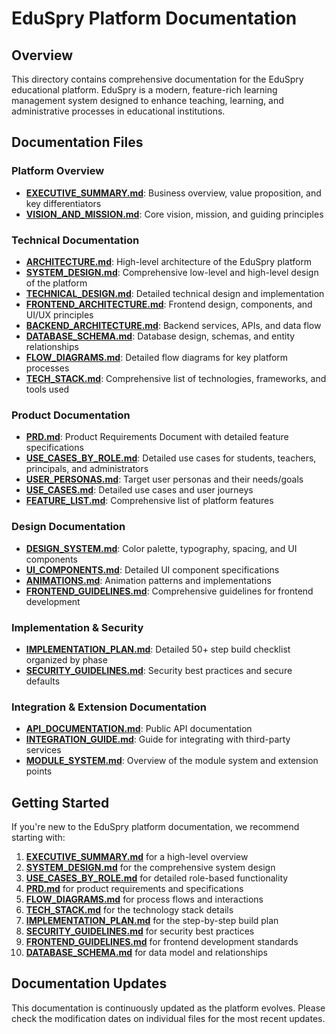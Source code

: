 # EduSpry Platform Documentation

## Overview

This directory contains comprehensive documentation for the EduSpry educational platform. EduSpry is a modern, feature-rich learning management system designed to enhance teaching, learning, and administrative processes in educational institutions.

## Documentation Files

### Platform Overview

- [**EXECUTIVE_SUMMARY.md**](./EXECUTIVE_SUMMARY.md): Business overview, value proposition, and key differentiators
- [**VISION_AND_MISSION.md**](./VISION_AND_MISSION.md): Core vision, mission, and guiding principles

### Technical Documentation

- [**ARCHITECTURE.md**](./ARCHITECTURE.md): High-level architecture of the EduSpry platform
- [**SYSTEM_DESIGN.md**](./SYSTEM_DESIGN.md): Comprehensive low-level and high-level design of the platform
- [**TECHNICAL_DESIGN.md**](./TECHNICAL_DESIGN.md): Detailed technical design and implementation
- [**FRONTEND_ARCHITECTURE.md**](./FRONTEND_ARCHITECTURE.md): Frontend design, components, and UI/UX principles
- [**BACKEND_ARCHITECTURE.md**](./BACKEND_ARCHITECTURE.md): Backend services, APIs, and data flow
- [**DATABASE_SCHEMA.md**](./DATABASE_SCHEMA.md): Database design, schemas, and entity relationships
- [**FLOW_DIAGRAMS.md**](./FLOW_DIAGRAMS.md): Detailed flow diagrams for key platform processes
- [**TECH_STACK.md**](./TECH_STACK.md): Comprehensive list of technologies, frameworks, and tools used

### Product Documentation

- [**PRD.md**](./PRD.md): Product Requirements Document with detailed feature specifications
- [**USE_CASES_BY_ROLE.md**](./USE_CASES_BY_ROLE.md): Detailed use cases for students, teachers, principals, and administrators
- [**USER_PERSONAS.md**](./USER_PERSONAS.md): Target user personas and their needs/goals
- [**USE_CASES.md**](./USE_CASES.md): Detailed use cases and user journeys
- [**FEATURE_LIST.md**](./FEATURE_LIST.md): Comprehensive list of platform features

### Design Documentation

- [**DESIGN_SYSTEM.md**](./DESIGN_SYSTEM.md): Color palette, typography, spacing, and UI components
- [**UI_COMPONENTS.md**](./UI_COMPONENTS.md): Detailed UI component specifications
- [**ANIMATIONS.md**](./ANIMATIONS.md): Animation patterns and implementations
- [**FRONTEND_GUIDELINES.md**](./FRONTEND_GUIDELINES.md): Comprehensive guidelines for frontend development

### Implementation & Security

- [**IMPLEMENTATION_PLAN.md**](./IMPLEMENTATION_PLAN.md): Detailed 50+ step build checklist organized by phase
- [**SECURITY_GUIDELINES.md**](./SECURITY_GUIDELINES.md): Security best practices and secure defaults

### Integration & Extension Documentation

- [**API_DOCUMENTATION.md**](./API_DOCUMENTATION.md): Public API documentation
- [**INTEGRATION_GUIDE.md**](./INTEGRATION_GUIDE.md): Guide for integrating with third-party services
- [**MODULE_SYSTEM.md**](./MODULE_SYSTEM.md): Overview of the module system and extension points

## Getting Started

If you're new to the EduSpry platform documentation, we recommend starting with:

1. [**EXECUTIVE_SUMMARY.md**](./EXECUTIVE_SUMMARY.md) for a high-level overview
2. [**SYSTEM_DESIGN.md**](./SYSTEM_DESIGN.md) for the comprehensive system design
3. [**USE_CASES_BY_ROLE.md**](./USE_CASES_BY_ROLE.md) for detailed role-based functionality
4. [**PRD.md**](./PRD.md) for product requirements and specifications
5. [**FLOW_DIAGRAMS.md**](./FLOW_DIAGRAMS.md) for process flows and interactions
6. [**TECH_STACK.md**](./TECH_STACK.md) for the technology stack details
7. [**IMPLEMENTATION_PLAN.md**](./IMPLEMENTATION_PLAN.md) for the step-by-step build plan
8. [**SECURITY_GUIDELINES.md**](./SECURITY_GUIDELINES.md) for security best practices
9. [**FRONTEND_GUIDELINES.md**](./FRONTEND_GUIDELINES.md) for frontend development standards
10. [**DATABASE_SCHEMA.md**](./DATABASE_SCHEMA.md) for data model and relationships

## Documentation Updates

This documentation is continuously updated as the platform evolves. Please check the modification dates on individual files for the most recent updates.